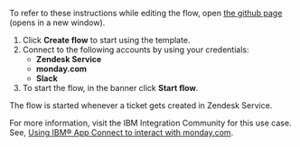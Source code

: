 To refer to these instructions while editing the flow, open [the github page](https://github.com/ot4i/app-connect-templates/tree/main/resources/markdown/Create%20an%20item%20on%20the%20monday.com%20board%20for%20tickets%20created%20in%20Zendesk%20Service_instructions.md) (opens in a new window).

1. Click **Create flow** to start using the template.
2. Connect to the following accounts by using your credentials:
   - **Zendesk Service** 
   - **monday.com**
   - **Slack**
3. To start the flow, in the banner click **Start flow**.

The flow is started whenever a ticket gets created in Zendesk Service.

For more information, visit the IBM Integration Community for this use case. See, [Using IBM® App Connect to interact with monday.com](https://community.ibm.com/community/user/integration/blogs/shamini-arumugam1/2022/09/01/using-ibm-app-connect-to-interact-with-mondaycom).

